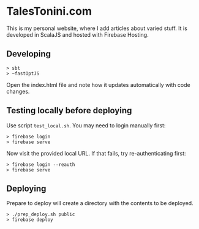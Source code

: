 # TalesTonini.com
This is my personal website, where I add articles about varied stuff.
It is developed in ScalaJS and hosted with Firebase Hosting.

## Developing
```
> sbt
> ~fastOptJS
```
Open the index.html file and note how it updates automatically with code changes.

## Testing locally before deploying
Use script `test_local.sh`.  You may need to login manually first:
```
> firebase login
> firebase serve
```
Now visit the provided local URL.
If that fails, try re-authenticating first:
```
> firebase login --reauth
> firebase serve
```

## Deploying
Prepare to deploy will create a directory with the contents to be deployed.
```
> ./prep_deploy.sh public
> firebase deploy
```

